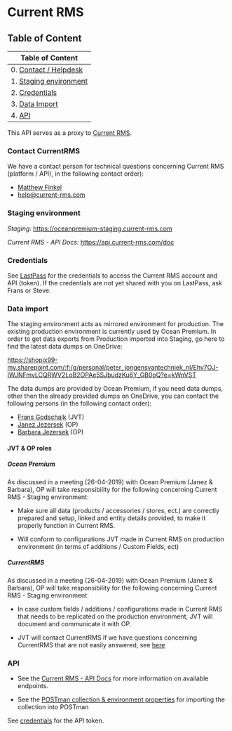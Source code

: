 # Current RMS

## Table of Content

| Table of Content                                                             |
|------------------------------------------------------------------------------|
| 0. [Contact / Helpdesk](#markdown-header-contact-currentrms)                 |
| 1. [Staging environment](#markdown-header-staging-environment)               |
| 2. [Credentials](#markdown-header-credentials)                       |
| 3. [Data Import](#markdown-header-data-import)                               |
| 4. [API](#markdown-header-api)                                               |

This API serves as a proxy to [Current RMS](https://current-rms.com).

### Contact CurrentRMS

We have a contact person for technical questions concerning Current RMS (platform / API), in the following contact order):

- [Matthew Finkel](mailto:matthew.finkel@current-rms.com)
- [help@current-rms.com](mailto:help@current-rms.com)

### Staging environment

*Staging:* https://oceanpremium-staging.current-rms.com

*Current RMS - API Docs:* https://api.current-rms.com/doc

### Credentials

See [LastPass](https://lastpass.com) for the credentials to access the Current RMS account and API (token).
If the credentials are not yet shared with you on LastPass, ask Frans or Steve.

### Data import

The staging environment acts as mirrored environment for production. The existing production environment is currently used by Ocean Premium. In order to get data exports from Production imported into Staging, go here to find the latest data dumps on OneDrive:

https://shopix99-my.sharepoint.com/:f:/g/personal/peter_jongensvantechniek_nl/Ehv7OJ-IWJNFmvLCQRWV2LoB2OPAe5SJbudzKu6Y_GB0oQ?e=kWnVST

The data dumps are provided by Ocean Premium, if you need data dumps, other then the already provided dumps on OneDrive, you can contact the following persons (in the following contact order):

- [Frans Godschalk](mailto:frans@jongensvantechniek.nl) (JVT)
- [Janez Jezersek](mailto:jj@oceanpremium.com) (OP)
- [Barbara Jezersek](mailto:barbara@oceanpremium.com) (OP)

#### JVT & OP roles 


##### Ocean Premium
As discussed in a meeting (26-04-2019) with Ocean Premium (Janez & Barbara), OP will take responsibility for the following concerning Current RMS - Staging environment:

- Make sure all data (products / accessories / stores, ect.) are correctly prepared and setup, linked and entity details provided, to make it properly function in Current RMS.

- Will conform to configurations JVT made in Current RMS on production environment (in terms of additions / Custom Fields, ect)

##### CurrentRMS

As discussed in a meeting (26-04-2019) with Ocean Premium (Janez & Barbara), OP will take responsibility for the following concerning Current RMS - Staging environment:

- In case custom fields / additions / configurations made in Current RMS that needs to be replicated on the production environment, JVT will document and communicate it with OP.

- JVT will contact CurrentRMS if we have questions concerning CurrentRMS that are not easily answered, see [here](#markdown-header-contact-currentrms)

### API 

- See the [Current RMS - API Docs](https://api.current-rms.com/doc) for more information on available endpoints.


- See the [POSTman collection & environment properties]() for importing the collection into POSTman

See [credentials](#markdown-header-credentials) for the API token.